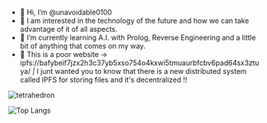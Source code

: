 - 👋 Hi, I’m @unavoidable0100
- 👀 I am interested in the technology of the future and how we can take advantage of it of all aspects.
- 🌱 I’m currently learning A.I. with Prolog, Reverse Engineering and a little bit of anything that comes on my way.
- 🔗 This is a poor website -> ipfs://bafybeif7jzx2h3c37yb5xso754o4kxwi5tmuaurbfcbv6pad64sx3ztuya/ *|* I junt wanted you to know that there is a new distributed system called IPFS for storing files and it's decentralized !!

![tetrahedron](https://github-readme-stats.vercel.app/api?username=unavoidable0100&show_icons=true&theme=dark)

![Top Langs](https://github-readme-stats.vercel.app/api/top-langs/?username=unavoidable0100&layout=compact&theme=dark)

<!---
unavoidable0100/unavoidable0100 is a ✨ special ✨ repository because its `README.md` (this file) appears on your GitHub profile.
You can click the Preview link to take a look at your changes.
--->
